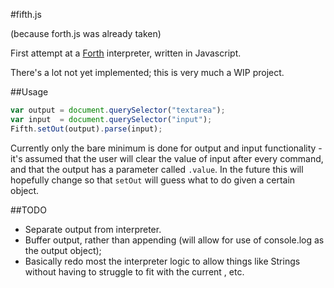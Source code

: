 #fifth.js

(because forth.js was already taken)

First attempt at a [Forth](http://www.forth.com/forth/index.html) interpreter, written in Javascript.

There's a lot not yet implemented; this is very much a WIP project.

##Usage

```javascript
var output = document.querySelector("textarea");
var input  = document.querySelector("input");
Fifth.setOut(output).parse(input);
```

Currently only the bare minimum is done for output and input functionality - it's assumed that
the user will clear the value of input after every command, and that the output has a parameter
called `.value`. In the future this will hopefully change so that `setOut` will guess what to do
given a certain object.

##TODO

* Separate output from interpreter.
* Buffer output, rather than appending (will allow for use of console.log as the output object);
* Basically redo most the interpreter logic to allow things like Strings without having to struggle
to fit with the current , etc.

